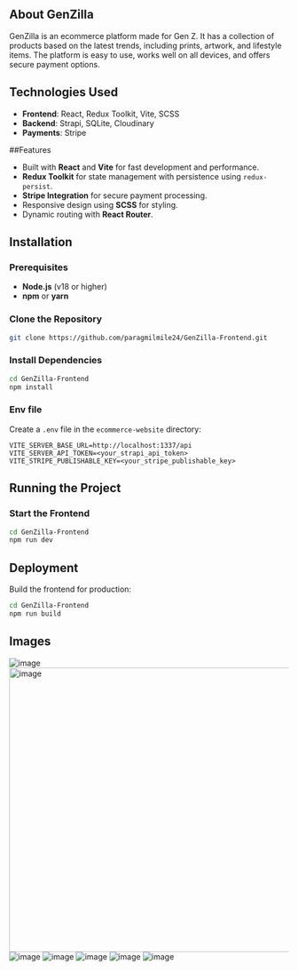 ## About GenZilla
GenZilla is an ecommerce platform made for Gen Z. It has a collection of products based on the latest trends, including prints, artwork, and lifestyle items. The platform is easy to use, works well on all devices, and offers secure payment options.

## Technologies Used

- **Frontend**: React, Redux Toolkit, Vite, SCSS
- **Backend**: Strapi, SQLite, Cloudinary
- **Payments**: Stripe

##Features
- Built with **React** and **Vite** for fast development and performance.
- **Redux Toolkit** for state management with persistence using `redux-persist`.
- **Stripe Integration** for secure payment processing.
- Responsive design using **SCSS** for styling.
- Dynamic routing with **React Router**.

## Installation

### Prerequisites
- **Node.js** (v18 or higher)
- **npm** or **yarn**

### Clone the Repository
```bash
git clone https://github.com/paragmilmile24/GenZilla-Frontend.git
```

### Install Dependencies

```bash
cd GenZilla-Frontend
npm install
```

### Env file
Create a `.env` file in the `ecommerce-website` directory:
```properties
VITE_SERVER_BASE_URL=http://localhost:1337/api
VITE_SERVER_API_TOKEN=<your_strapi_api_token>
VITE_STRIPE_PUBLISHABLE_KEY=<your_stripe_publishable_key>
```

## Running the Project

### Start the Frontend
```bash
cd GenZilla-Frontend
npm run dev
```

## Deployment

Build the frontend for production:
```bash
cd GenZilla-Frontend
npm run build
```

## Images 
![image](https://github.com/user-attachments/assets/54f59fb1-5ed5-4e09-b41c-d281a6e968a9)
<img width="512" alt="image" src="https://github.com/user-attachments/assets/0e439b89-d237-49a6-b4cd-26bb24ea7792" />
![image](https://github.com/user-attachments/assets/682cb4a5-e2d6-4afa-9d44-83780de8289a)
![image](https://github.com/user-attachments/assets/dd5732f5-daf0-4909-915e-9d5b18826327)
![image](https://github.com/user-attachments/assets/9adcc5ac-fefa-4d74-a4cd-5459d5063b45)
![image](https://github.com/user-attachments/assets/01d1a98f-3e7c-4301-9b83-870f3f01c85a)
![image](https://github.com/user-attachments/assets/4be7351f-2847-4141-a54c-889656f87ce5)











